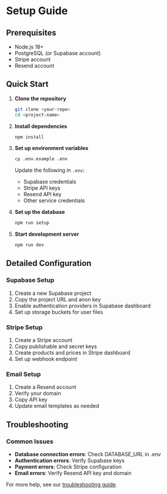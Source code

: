 # Setup Guide

## Prerequisites

- Node.js 18+
- PostgreSQL (or Supabase account)
- Stripe account
- Resend account

## Quick Start

1. **Clone the repository**
   ```bash
   git clone <your-repo>
   cd <project-name>
   ```

2. **Install dependencies**
   ```bash
   npm install
   ```

3. **Set up environment variables**
   ```bash
   cp .env.example .env
   ```
   
   Update the following in `.env`:
   - Supabase credentials
   - Stripe API keys
   - Resend API key
   - Other service credentials

4. **Set up the database**
   ```bash
   npm run setup
   ```

5. **Start development server**
   ```bash
   npm run dev
   ```

## Detailed Configuration

### Supabase Setup

1. Create a new Supabase project
2. Copy the project URL and anon key
3. Enable authentication providers in Supabase dashboard
4. Set up storage buckets for user files

### Stripe Setup

1. Create a Stripe account
2. Copy publishable and secret keys
3. Create products and prices in Stripe dashboard
4. Set up webhook endpoint

### Email Setup

1. Create a Resend account
2. Verify your domain
3. Copy API key
4. Update email templates as needed

## Troubleshooting

### Common Issues

- **Database connection errors**: Check DATABASE_URL in .env
- **Authentication errors**: Verify Supabase keys
- **Payment errors**: Check Stripe configuration
- **Email errors**: Verify Resend API key and domain

For more help, see our [troubleshooting guide](./TROUBLESHOOTING.md).
